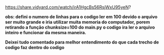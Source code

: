 https://share.vidyard.com/watch/irA1HgcBs56RsjWxU95yeN?


**obs: defini o numero de linhas para o codigo ler em 100 devido o arquivo ser muito grande e iria utilizar muita memoria do computador,**
**porem retirando a função chunksize=100 do main.py o codigo ira ler o arquivo inteiro e funcionar da mesma maneira.**

**Deixei tudo comentado para melhor entendimento do que cada trecho de codigo faz dentro do codigo**